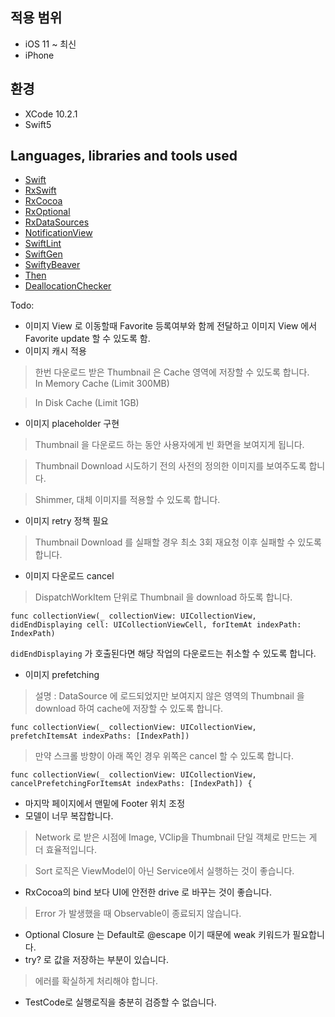 


 ## 적용 범위	
* iOS 11 ~ 최신	
* iPhone	

 ## 환경	
* XCode 10.2.1	
* Swift5	

 ## Languages, libraries and tools used	

 * [Swift](https://developer.apple.com/kr/swift/)	
* [RxSwift](https://github.com/ReactiveX/RxSwift)	
* [RxCocoa](https://github.com/ReactiveX/RxSwift/tree/master/RxCocoa)	
* [RxOptional](https://github.com/RxSwiftCommunity/RxOptional)	
* [RxDataSources](https://github.com/RxSwiftCommunity/RxDataSources)	
* [NotificationView](https://github.com/pikachu987/NotificationView)	
* [SwiftLint](https://github.com/realm/SwiftLint)	
* [SwiftGen](https://github.com/SwiftGen/SwiftGen)	
* [SwiftyBeaver](https://github.com/SwiftyBeaver/SwiftyBeaver)	
* [Then](https://github.com/devxoul/Then)	
* [DeallocationChecker](https://github.com/fastred/DeallocationChecker)	

Todo: 
* 이미지 View 로 이동할때 Favorite 등록여부와 함께 전달하고 이미지 View 에서 Favorite update 할 수 있도록 함.	
* 이미지 캐시 적용	
> 한번 다운로드 받은 Thumbnail 은 Cache 영역에 저장할 수 있도록 합니다.	
> In Memory Cache (Limit 300MB)	

> In Disk Cache (Limit 1GB) 	

* 이미지 placeholder 구현 	
> Thumbnail 을 다운로드 하는 동안 사용자에게 빈 화면을 보여지게 됩니다.	

> Thumbnail Download 시도하기 전의 사전의 정의한 이미지를 보여주도록 합니다.	

> Shimmer, 대체 이미지를 적용할 수 있도록 합니다.	
* 이미지 retry 정책 필요	
> Thumbnail Download 를 실패할 경우 최소 3회 재요청 이후 실패할 수 있도록 합니다.	
* 이미지 다운로드 cancel	
> DispatchWorkItem 단위로 Thumbnail 을 download 하도록 합니다.	

`func collectionView(_ collectionView: UICollectionView, didEndDisplaying cell: UICollectionViewCell, forItemAt indexPath: IndexPath)`	

`didEndDisplaying` 가 호출된다면 해당 작업의 다운로드는 취소할 수 있도록 합니다.	

* 이미지 prefetching 	
> 설명 : DataSource 에 로드되었지만 보여지지 않은 영역의 Thumbnail 을 download 하여 cache에 저장할 수 있도록 합니다.	

`func collectionView(_ collectionView: UICollectionView, prefetchItemsAt indexPaths: [IndexPath])`	

> 만약 스크롤 방향이 아래 쪽인 경우 위쪽은 cancel 할 수 있도록 합니다.	

`func collectionView(_ collectionView: UICollectionView, cancelPrefetchingForItemsAt indexPaths: [IndexPath]) {`	

* 마지막 페이지에서 맨밑에 Footer 위치 조정
* 모델이 너무 복잡합니다.
> Network 로 받은 시점에 Image, VClip을 Thumbnail 단일 객체로 만드는 게 더 효율적입니다.

> Sort 로직은 ViewModel이 아닌 Service에서 실행하는 것이 좋습니다.
* RxCocoa의 bind 보다 UI에 안전한 drive 로 바꾸는 것이 좋습니다.
> Error 가 발생했을 때 Observable이 종료되지 않습니다.
* Optional Closure 는 Default로 @escape 이기 때문에 weak 키워드가 필요합니다.
* try? 로 값을 저장하는 부분이 있습니다. 
> 에러를 확실하게 처리해야 합니다.
* TestCode로 실행로직을 충분히 검증할 수 없습니다.
